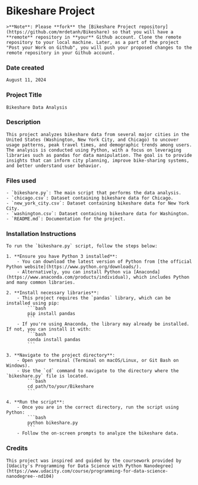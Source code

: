 # Bikeshare Project
	>**Note**: Please **fork** the [Bikeshare Project repository](https://github.com/mrdetanh/Bikeshare) so that you will have a **remote** repository in **your** Github account. Clone the remote repository to your local machine. Later, as a part of the project "Post your Work on Github", you will push your proposed changes to the remote repository in your Github account.

### Date created
	August 11, 2024

### Project Title
	Bikeshare Data Analysis

### Description
	This project analyzes bikeshare data from several major cities in the United States (Washington, New York City, and Chicago) to uncover usage patterns, peak travel times, and demographic trends among users. 
	The analysis is conducted using Python, with a focus on leveraging libraries such as pandas for data manipulation. The goal is to provide insights that can inform city planning, improve bike-sharing systems, and better understand user behavior.

### Files used
	- `bikeshare.py`: The main script that performs the data analysis.
	- `chicago.csv`: Dataset containing bikeshare data for Chicago.
	- `new_york_city.csv`: Dataset containing bikeshare data for New York City.
	- `washington.csv`: Dataset containing bikeshare data for Washington.
	- `README.md`: Documentation for the project.

### Installation Instructions
	To run the `bikeshare.py` script, follow the steps below:

	1. **Ensure you have Python 3 installed**:
   		- You can download the latest version of Python from [the official Python website](https://www.python.org/downloads/).
   		- Alternatively, you can install Python via [Anaconda](https://www.anaconda.com/products/individual), which includes Python and many common libraries.

	2. **Install necessary libraries**:
   		- This project requires the `pandas` library, which can be installed using pip:
     		```bash
     		pip install pandas
     		```
   		- If you're using Anaconda, the library may already be installed. If not, you can install it with:
     		```bash
     		conda install pandas
     		```

	3. **Navigate to the project directory**:
   		- Open your terminal (Terminal on macOS/Linux, or Git Bash on Windows).
   		- Use the `cd` command to navigate to the directory where the `bikeshare.py` file is located.
     		```bash
     		cd path/to/your/Bikeshare
     		```

	4. **Run the script**:
   		- Once you are in the correct directory, run the script using Python:
     		```bash
     		python bikeshare.py
     		```
   		- Follow the on-screen prompts to analyze the bikeshare data.

### Credits
	This project was inspired and guided by the coursework provided by [Udacity's Programming for Data Science with Python Nanodegree](https://www.udacity.com/course/programming-for-data-science-nanodegree--nd104)

